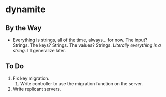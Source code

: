 dynamite
=========

## By the Way
- Everything is strings, all of the time, always... for now. The input? Strings. The keys? Strings. The values? Strings. *Literally everything is a string.* I'll generalize later.

## To Do
1. Fix key migration.
	1. Write controller to use the migration function on the server.
2. Write replicant servers.